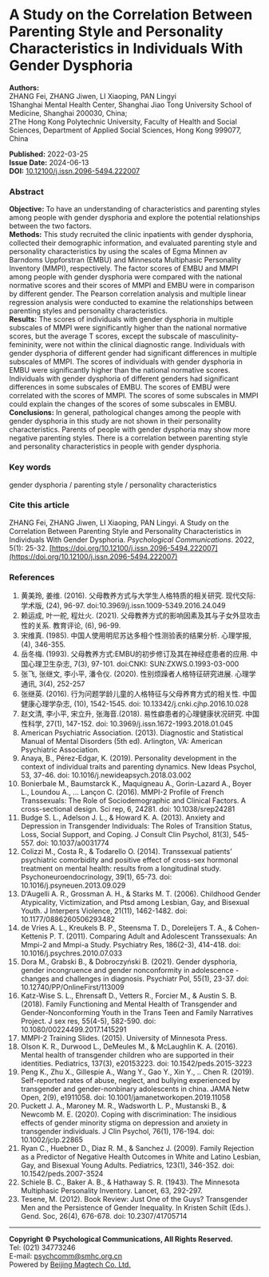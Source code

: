 # A Study on the Correlation Between Parenting Style and Personality Characteristics in Individuals With Gender Dysphoria

**Authors:**  
ZHANG Fei, ZHANG Jiwen, LI Xiaoping, PAN Lingyi  
1Shanghai Mental Health Center, Shanghai Jiao Tong University School of Medicine, Shanghai 200030, China;  
2The Hong Kong Polytechnic University, Faculty of Health and Social Sciences, Department of Applied Social Sciences, Hong Kong 999077, China

**Published:** 2022-03-25  
**Issue Date:** 2024-06-13  
**DOI:** [10.12100/j.issn.2096-5494.222007](https://doi.org/10.12100/j.issn.2096-5494.222007)

### Abstract

**Objective:** To have an understanding of characteristics and parenting styles among people with gender dysphoria and explore the potential relationships between the two factors.  
**Methods:** This study recruited the clinic inpatients with gender dysphoria, collected their demographic information, and evaluated parenting style and personality characteristics by using the scales of Egma Minnen av Barndoms Uppforstran (EMBU) and Minnesota Multiphasic Personality Inventory (MMPI), respectively. The factor scores of EMBU and MMPI among people with gender dysphoria were compared with the national normative scores and their scores of MMPI and EMBU were in comparison by different gender. The Pearson correlation analysis and multiple linear regression analysis were conducted to examine the relationships between parenting styles and personality characteristics.  
**Results:** The scores of individuals with gender dysphoria in multiple subscales of MMPI were significantly higher than the national normative scores, but the average T scores, except the subscale of masculinity-femininity, were not within the clinical diagnostic range. Individuals with gender dysphoria of different gender had significant differences in multiple subscales of MMPI. The scores of individuals with gender dysphoria in EMBU were significantly higher than the national normative scores. Individuals with gender dysphoria of different genders had significant differences in some subscales of EMBU. The scores of EMBU were correlated with the scores of MMPI. The scores of some subscales in MMPI could explain the changes of the scores of some subscales in EMBU.  
**Conclusions:** In general, pathological changes among the people with gender dysphoria in this study are not shown in their personality characteristics. Parents of people with gender dysphoria may show more negative parenting styles. There is a correlation between parenting style and personality characteristics in people with gender dysphoria.

### Key words

gender dysphoria / parenting style / personality characteristics

### Cite this article

ZHANG Fei, ZHANG Jiwen, LI Xiaoping, PAN Lingyi. A Study on the Correlation Between Parenting Style and Personality Characteristics in Individuals With Gender Dysphoria. _Psychological Communications_. 2022, 5(1): 25-32. [https://doi.org/10.12100/j.issn.2096-5494.222007](https://doi.org/10.12100/j.issn.2096-5494.222007)

### References

1. 黄美玲, 姜维. (2016). 父母教养方式与大学生人格特质的相关研究. 现代交际: 学术版, (24), 96-97. doi:10.3969/j.issn.1009-5349.2016.24.049  
2. 赖运成, 叶一舵, 程灶火. (2021). 父母教养方式的影响因素及其与子女外显攻击性的关系. 教育评论, (6), 96-99.  
3. 宋维真. (1985). 中国人使用明尼苏达多相个性测验表的结果分析. 心理学报, (4), 346-355.  
4. 岳冬梅. (1993). 父母教养方式:EMBU的初步修订及其在神经症患者的应用. 中国心理卫生杂志, 7(3), 97-101. doi:CNKI: SUN:ZXWS.0.1993-03-000  
5. 张飞, 张继文, 李小平, 潘令仪. (2020). 性别烦躁者人格特征研究进展. 心理学通讯, 3(4), 252-257  
6. 张继英. (2016). 行为问题学龄儿童的人格特征与父母养育方式的相关性. 中国健康心理学杂志, (10), 1542-1545. doi: 10.13342/j.cnki.cjhp.2016.10.028  
7. 赵文清, 李小平, 宋立升, 张海音.(2018). 易性癖患者的心理健康状况研究. 中国性科学, 27(1), 147-152. doi: 10.3969/j.issn.1672-1993.2018.01.045  
8. American Psychiatric Association. (2013). Diagnostic and Statistical Manual of Mental Disorders (5th ed). Arlington, VA: American Psychiatric Association.  
9. Anaya, B., Pérez-Edgar, K. (2019). Personality development in the context of individual traits and parenting dynamics. New Ideas Psychol, 53, 37-46. doi: 10.1016/j.newideapsych.2018.03.002  
10. Bonierbale M., Baumstarck K., Maquigneau A., Gorin-Lazard A., Boyer L., Loundou A., … Lançon C. (2016). MMPI-2 Profile of French Transsexuals: The Role of Sociodemographic and Clinical Factors. A cross-sectional design. Sci rep, 6, 24281. doi: 10.1038/srep24281  
11. Budge S. L., Adelson J. L., & Howard K. A. (2013). Anxiety and Depression in Transgender Individuals: The Roles of Transition Status, Loss, Social Support, and Coping. J Consult Clin Psychol, 81(3), 545-557. doi: 10.1037/a0031774  
12. Colizzi M., Costa R., & Todarello O. (2014). Transsexual patients’ psychiatric comorbidity and positive effect of cross-sex hormonal treatment on mental health: results from a longitudinal study. Psychoneuroendocrinology, 39(1), 65-73. doi: 10.1016/j.psyneuen.2013.09.029  
13. D‘Augelli A. R., Grossman A. H., & Starks M. T. (2006). Childhood Gender Atypicality, Victimization, and Ptsd among Lesbian, Gay, and Bisexual Youth. J Interpers Violence, 21(11), 1462-1482. doi: 10.1177/0886260506293482  
14. de Vries A. L., Kreukels B. P., Steensma T. D., Doreleijers T. A., & Cohen-Kettenis P. T. (2011). Comparing Adult and Adolescent Transsexuals: An Mmpi-2 and Mmpi-a Study. Psychiatry Res, 186(2-3), 414-418. doi: 10.1016/j.psychres.2010.07.033  
15. Dora M., Grabski B., & Dobroczyński B. (2021). Gender dysphoria, gender incongruence and gender nonconformity in adolescence - changes and challenges in diagnosis. Psychiatr Pol, 55(1), 23-37. doi: 10.12740/PP/OnlineFirst/113009  
16. Katz-Wise S. L., Ehrensaft D., Vetters R., Forcier M., & Austin S. B. (2018). Family Functioning and Mental Health of Transgender and Gender-Nonconforming Youth in the Trans Teen and Family Narratives Project. J sex res, 55(4-5), 582-590. doi: 10.1080/00224499.2017.1415291  
17. MMPI-2 Training Slides. (2015). University of Minnesota Press.  
18. Olson K. R., Durwood L., DeMeules M., & McLaughlin K. A. (2016). Mental health of transgender children who are supported in their identities. Pediatrics, 137(3), e20153223. doi: 10.1542/peds.2015-3223  
19. Peng K., Zhu X., Gillespie A., Wang Y., Gao Y., Xin Y., .. Chen R. (2019). Self-reported rates of abuse, neglect, and bullying experienced by transgender and gender-nonbinary adolescents in china. JAMA Netw Open, 2(9), e1911058. doi: 10.1001/jamanetworkopen.2019.11058  
20. Puckett J. A., Maroney M. R., Wadsworth L. P., Mustanski B., & Newcomb M. E. (2020). Coping with discrimination: The insidious effects of gender minority stigma on depression and anxiety in transgender individuals. J Clin Psychol, 76(1), 176-194. doi: 10.1002/jclp.22865  
21. Ryan C., Huebner D., Diaz R. M., & Sanchez J. (2009). Family Rejection as a Predictor of Negative Health Outcomes in White and Latino Lesbian, Gay, and Bisexual Young Adults. Pediatrics, 123(1), 346-352. doi: 10.1542/peds.2007-3524  
22. Schiele B. C., Baker A. B., & Hathaway S. R. (1943). The Minnesota Multiphasic Personality Inventory. Lancet, 63, 292-297.  
23. Tesene, M. (2012). Book Review: Just One of the Guys? Transgender Men and the Persistence of Gender Inequality. In Kristen Schilt (Eds.). Gend. Soc, 26(4), 676-678. doi: 10.2307/41705714  

---

**Copyright © Psychological Communications, All Rights Reserved.**  
Tel: (021) 34773246  
E-mail: psychcomm@smhc.org.cn  
Powered by [Beijing Magtech Co. Ltd.](http://www.magtech.com.cn)
